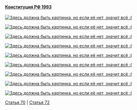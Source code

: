#### [Конституция РФ 1993](https://lalawland.github.io/eurasia/russia/const)

[![Здесь должна быть картинка, но если её нет, значит всё :(](https://sun9-north.userapi.com/sun9-79/s/v1/ig2/2hPh16Z9p2Oy-qQ-NOuVr4OwOkrmIo1M5lEKyNSf_P7BQeikZ5OOc4Z8l4EpGSKyfJoYS27Mz804FV0OTU98tkGf.jpg?size=1280x720&quality=95&type=album)](https://sun9-north.userapi.com/sun9-79/s/v1/ig2/2hPh16Z9p2Oy-qQ-NOuVr4OwOkrmIo1M5lEKyNSf_P7BQeikZ5OOc4Z8l4EpGSKyfJoYS27Mz804FV0OTU98tkGf.jpg?size=1280x720&quality=95&type=album)

[![Здесь должна быть картинка, но если её нет, значит всё :(](https://sun9-north.userapi.com/sun9-78/s/v1/ig2/xNEk8w2C3RvMI36_PvsU1eF3Suxz7Vr0noiWHdTYxbL156PVaaGUmkBigKGgifHZiACZKhFpdoeZ_XSPCb9uybVV.jpg?size=1280x720&quality=95&type=album)](https://sun9-north.userapi.com/sun9-78/s/v1/ig2/xNEk8w2C3RvMI36_PvsU1eF3Suxz7Vr0noiWHdTYxbL156PVaaGUmkBigKGgifHZiACZKhFpdoeZ_XSPCb9uybVV.jpg?size=1280x720&quality=95&type=album)

[![Здесь должна быть картинка, но если её нет, значит всё :(](https://sun9-west.userapi.com/sun9-12/s/v1/ig2/EoTcRnLxUD08L7jCri8NwnKvPQgr_M9iYWAf7diM0EiRGw8Ra1vQ6FTY85Eoc6jfbKm55R6VT81apJQCJxY70h9G.jpg?size=1280x720&quality=95&type=album)](https://sun9-west.userapi.com/sun9-12/s/v1/ig2/EoTcRnLxUD08L7jCri8NwnKvPQgr_M9iYWAf7diM0EiRGw8Ra1vQ6FTY85Eoc6jfbKm55R6VT81apJQCJxY70h9G.jpg?size=1280x720&quality=95&type=album)

[![Здесь должна быть картинка, но если её нет, значит всё :(](https://sun9-west.userapi.com/sun9-50/s/v1/ig2/3qFdEeIEiHPAuxdxE4e3mks8z_K36AAKWKNH0wSP3zSXjI3fTtaM_8hLxphmeWynb9ohDV72wYPzj4E_KmY6wels.jpg?size=1280x720&quality=95&type=album)](https://sun9-west.userapi.com/sun9-50/s/v1/ig2/3qFdEeIEiHPAuxdxE4e3mks8z_K36AAKWKNH0wSP3zSXjI3fTtaM_8hLxphmeWynb9ohDV72wYPzj4E_KmY6wels.jpg?size=1280x720&quality=95&type=album)

[![Здесь должна быть картинка, но если её нет, значит всё :(](https://sun9-east.userapi.com/sun9-74/s/v1/ig2/pXN5Ss5Fb2xl2tkU407WbKszcJL4qZMvSy1fc35Qc3Z-bu5JjgHOxBjqTX1jna4EA6BQjq73n8hCrcWfVHPBRpyb.jpg?size=1280x720&quality=95&type=album)](https://sun9-east.userapi.com/sun9-74/s/v1/ig2/pXN5Ss5Fb2xl2tkU407WbKszcJL4qZMvSy1fc35Qc3Z-bu5JjgHOxBjqTX1jna4EA6BQjq73n8hCrcWfVHPBRpyb.jpg?size=1280x720&quality=95&type=album)

[![Здесь должна быть картинка, но если её нет, значит всё :(](https://sun9-east.userapi.com/sun9-29/s/v1/ig2/BZv89B_usxFMUGQDWvbPvfjluDBySscjwb5fJ5bqfK7INUbqXlalmgUGlaTf5mUveG6s3Oeky-LGB3eGlUyOfUQH.jpg?size=1280x720&quality=95&type=album)](https://sun9-east.userapi.com/sun9-29/s/v1/ig2/BZv89B_usxFMUGQDWvbPvfjluDBySscjwb5fJ5bqfK7INUbqXlalmgUGlaTf5mUveG6s3Oeky-LGB3eGlUyOfUQH.jpg?size=1280x720&quality=95&type=album)

[![Здесь должна быть картинка, но если её нет, значит всё :(](https://sun9-west.userapi.com/sun9-51/s/v1/ig2/s11okr23zMnrv8e467tU5py7vBRXaMgQwsaYJ9OugXghXoiujb4YWth_gBwS4COwyRNGg5E07IH9c-Gky2C-7cUb.jpg?size=1280x720&quality=95&type=album)](https://sun9-west.userapi.com/sun9-51/s/v1/ig2/s11okr23zMnrv8e467tU5py7vBRXaMgQwsaYJ9OugXghXoiujb4YWth_gBwS4COwyRNGg5E07IH9c-Gky2C-7cUb.jpg?size=1280x720&quality=95&type=album)

[![Здесь должна быть картинка, но если её нет, значит всё :(](https://sun9-west.userapi.com/sun9-56/s/v1/ig2/QKjnyvO84mxe0xSgDfbf1wQrIHyLL-VCo4zvQ-mxOnzgxrDJQ9CifjW0PuN8PZHG8IFFFSfTmbfK3CDL-vL5dAYb.jpg?size=1280x720&quality=95&type=album)](https://sun9-west.userapi.com/sun9-56/s/v1/ig2/QKjnyvO84mxe0xSgDfbf1wQrIHyLL-VCo4zvQ-mxOnzgxrDJQ9CifjW0PuN8PZHG8IFFFSfTmbfK3CDL-vL5dAYb.jpg?size=1280x720&quality=95&type=album)

[![Здесь должна быть картинка, но если её нет, значит всё :(](https://sun9-east.userapi.com/sun9-32/s/v1/ig2/oME9PAzTOz_8kabRANb1be7Hs6-6y7QSvvIOMzKyWhlTVPLK2lWWQDwPJUxG_IazfFhvu0KT7QZnMFn4Ex2O9JTr.jpg?size=1280x720&quality=95&type=album)](https://sun9-east.userapi.com/sun9-32/s/v1/ig2/oME9PAzTOz_8kabRANb1be7Hs6-6y7QSvvIOMzKyWhlTVPLK2lWWQDwPJUxG_IazfFhvu0KT7QZnMFn4Ex2O9JTr.jpg?size=1280x720&quality=95&type=album)

[Статья 70](https://lalawland.github.io/eurasia/russia/const/art70) | [Статья 72](https://lalawland.github.io/eurasia/russia/const/art72)
